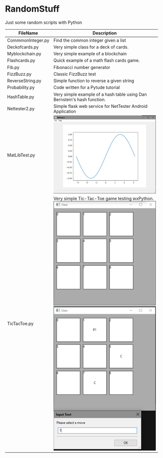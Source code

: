 # RandomStuff
Just some random scripts with Python  

FileName      | Description
------------- | -------------
CommmonInteger.py  | Find the common integer given a list
Deckofcards.py  |   Very simple class for a deck of cards. 
Myblockchain.py | Very simple example of a blockchain  
Flashcards.py   |   Quick example of a math flash cards game.  
Fib.py          |   Fibonacci number generator  
FizzBuzz.py     |   Classic FizzBuzz test  
ReverseString.py | Simple function to reverse a given string  
Probability.py   | Code written for a Pytude tutorial   
HashTable.py     | Very simple example of a hash table using Dan Bernstein's hash function.  
Nettester2.py    | Simple flask web service for NetTester Android Application  
MatLibTest.py    | ![SCREENSHOT1](https://github.com/harmonyideas/RandomStuff/blob/master/IMG/matlib1.PNG)
TicTacToe.py    |  Very simple Tic-Tac-Toe game testing wxPython. ![SCREENSHOT1](https://github.com/harmonyideas/RandomStuff/blob/master/IMG/tictactoe1.PNG?raw=true "TICKTACTOE-1") ![SCREENSHOT2](https://github.com/harmonyideas/RandomStuff/blob/master/IMG/tictactoe2.PNG?raw=true "TICKTACTOE-2")  








